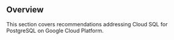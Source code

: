 ## Overview

This section covers recommendations addressing Cloud SQL for PostgreSQL on Google Cloud Platform.
